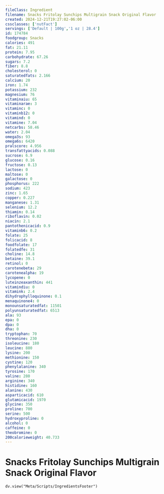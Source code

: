 ```yaml
---
fileClass: Ingredient
filename: Snacks Fritolay Sunchips Multigrain Snack Original Flavor
created: 2024-12-21T19:27:02-06:00
cssclasses: ['nutFact']
servings: ['Default | 100g','1 oz | 28.4']
id: 174784
foodgroup: Snacks
calories: 491
fat: 21.11
protein: 7.95
carbohydrate: 67.26
sugars: 7.2
fiber: 8.8
cholesterol: 0
saturatedfats: 2.166
calcium: 20
iron: 1.74
potassium: 232
magnesium: 76
vitaminaiu: 65
vitaminarae: 3
vitaminc: 0
vitaminb12: 0
vitamind: 0
vitamine: 7.04
netcarbs: 58.46
water: 2.04
omega3s: 93
omega6s: 6420
pralscore: 4.956
transfattyacids: 0.088
sucrose: 6.9
glucose: 0.16
fructose: 0.13
lactose: 0
maltose: 0
galactose: 0
phosphorus: 222
sodium: 423
zinc: 1.65
copper: 0.227
manganese: 1.31
selenium: 12.2
thiamin: 0.14
riboflavin: 0.02
niacin: 2.1
pantothenicacid: 0.9
vitaminb6: 0.2
folate: 25
folicacid: 8
foodfolate: 17
folatedfe: 31
choline: 14.8
betaine: 39.1
retinol: 0
carotenebeta: 29
carotenealpha: 19
lycopene: 0
luteinzeaxanthin: 441
vitamindiu: 0
vitamink: 2.4
dihydrophylloquinone: 0.1
menaquinone4: 0
monounsaturatedfat: 11501
polyunsaturatedfat: 6513
ala: 93
epa: 0
dpa: 0
dha: 0
tryptophan: 70
threonine: 230
isoleucine: 180
leucine: 880
lysine: 200
methionine: 150
cystine: 120
phenylalanine: 340
tyrosine: 170
valine: 280
arginine: 340
histidine: 160
alanine: 430
asparticacid: 610
glutamicacid: 1970
glycine: 350
proline: 700
serine: 500
hydroxyproline: 0
alcohol: 0
caffeine: 0
theobromine: 0
200calorieweight: 40.733
---
```


# Snacks Fritolay Sunchips Multigrain Snack Original Flavor

```dataviewjs
dv.view("Meta/Scripts/IngredientsFooter")
```